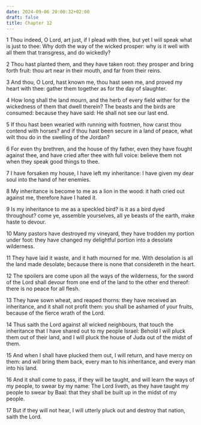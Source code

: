 ```yaml
---
date: 2024-09-06 20:00:32+02:00
draft: false
title: Chapter 12
---
```




1 Thou indeed, O Lord, art just, if I plead with thee, but yet I will speak what is just to thee: Why doth the way of the wicked prosper: why is it well with all them that transgress, and do wickedly?

2 Thou hast planted them, and they have taken root: they prosper and bring forth fruit: thou art near in their mouth, and far from their reins.

3 And thou, O Lord, hast known me, thou hast seen me, and proved my heart with thee: gather them together as for the day of slaughter.

4 How long shall the land mourn, and the herb of every field wither for the wickedness of them that dwell therein? The beasts and the birds are consumed: because they have said: He shall not see our last end.

5 If thou hast been wearied with running with footmen, how canst thou contend with horses? and if thou hast been secure in a land of peace, what wilt thou do in the swelling of the Jordan?

6 For even thy brethren, and the house of thy father, even they have fought against thee, and have cried after thee with full voice: believe them not when they speak good things to thee.

7 I have forsaken my house, I have left my inheritance: I have given my dear soul into the hand of her enemies.

8 My inheritance is become to me as a lion in the wood: it hath cried out against me, therefore have I hated it.

9 Is my inheritance to me as a speckled bird? is it as a bird dyed throughout? come ye, assemble yourselves, all ye beasts of the earth, make haste to devour.

10 Many pastors have destroyed my vineyard, they have trodden my portion under foot: they have changed my delightful portion into a desolate wilderness.

11 They have laid it waste, and it hath mourned for me. With desolation is all the land made desolate; because there is none that considereth in the heart.

12 The spoilers are come upon all the ways of the wilderness, for the sword of the Lord shall devour from one end of the land to the other end thereof: there is no peace for all flesh.

13 They have sown wheat, and reaped thorns: they have received an inheritance, and it shall not profit them: you shall be ashamed of your fruits, because of the fierce wrath of the Lord.

14 Thus saith the Lord against all wicked neighbours, that touch the inheritance that I have shared out to my people Israel: Behold I will pluck them out of their land, and I will pluck the house of Juda out of the midst of them.

15 And when I shall have plucked them out, I will return, and have mercy on them: and will bring them back, every man to his inheritance, and every man into his land.

16 And it shall come to pass, if they will be taught, and will learn the ways of my people, to swear by my name: The Lord liveth, as they have taught my people to swear by Baal: that they shall be built up in the midst of my people.

17 But if they will not hear, I will utterly pluck out and destroy that nation, saith the Lord.

